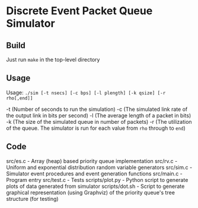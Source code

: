 # Discrete Event Packet Queue Simulator

## Build
Just run `make` in the top-level directory

## Usage
Usage: `./sim [-t nsecs] [-c bps] [-l plength] [-k qsize] [-r rho[,end]]`

  -t (Number of seconds to run the simulation)
  -c (The simulated link rate of the output link in bits per second)
  -l (The average length of a packet in bits)
  -k (The size of the simulated queue in number of packets)
  -r (The utilization of the queue. The simulator is run for each value from `rho` through to `end`)

## Code
src/es.c        - Array (heap) based priority queue implementation
src/rv.c        - Uniform and exponential distribution random variable generators
src/sim.c       - Simulator event procedures and event generation functions
src/main.c      - Program entry
src/test.c      - Tests
scripts/plot.py - Python script to generate plots of data generated from simulator
scripts/dot.sh  - Script to generate graphical representation (using Graphviz) of the priority queue's tree structure (for testing)

